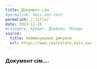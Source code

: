 ```yaml
---
title: Документ сім
#permalink: docs-one-test
permalink: /:title/
date: 2023-11-25
#category: Кредит, Держава, Молодь
source:
  title: Найменування джерела
  url: https://www.realestate.kyiv.ua/
---
```


### Документ сім....
